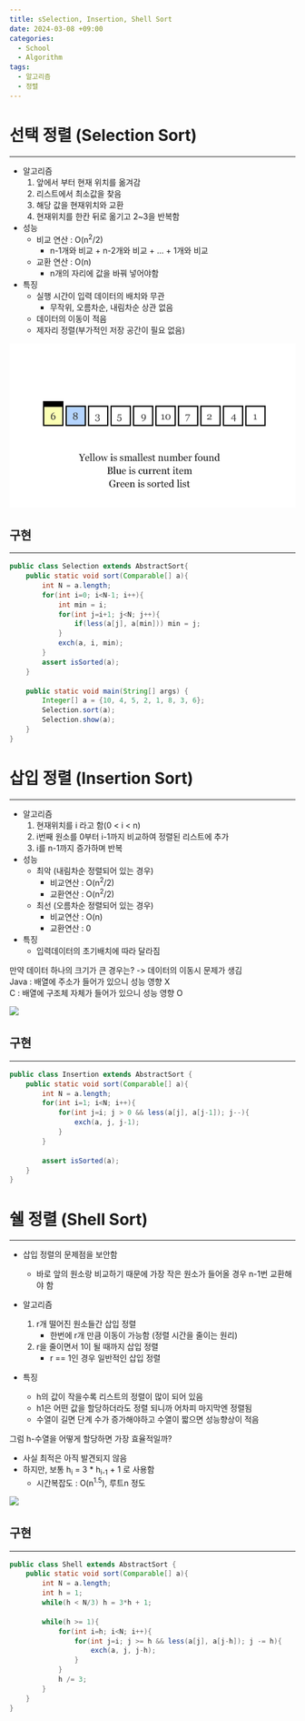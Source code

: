 ```yaml
---
title: sSelection, Insertion, Shell Sort
date: 2024-03-08 +09:00
categories:
  - School
  - Algorithm
tags:
  - 알고리즘
  - 정렬
---
```

# 선택 정렬 (Selection Sort) 
---
- 알고리즘
	1. 앞에서 부터 현재 위치를 옮겨감
	2. 리스트에서 최소값을 찾음
	3. 해당 값을 현재위치와 교환
	4. 현재위치를 한칸 뒤로 옮기고 2~3을 반복함
- 성능
	- 비교 연산 : O(n<sup>2</sup>/2)
		- n-1개와 비교 + n-2개와 비교 + ... + 1개와 비교
	- 교환 연산 : O(n)
		- n개의 자리에 값을 바꿔 넣어야함
- 특징
	- 실행 시간이 입력 데이터의 배치와 무관
		- 무작위, 오름차순, 내림차순 상관 없음
	- 데이터의 이동이 적음
	- 제자리 정렬(부가적인 저장 공간이 필요 없음)

![](images/2024-03-08-Algorithm-Sorting1.gif)

## 구현
---
```Java
public class Selection extends AbstractSort{  
    public static void sort(Comparable[] a){  
        int N = a.length;  
        for(int i=0; i<N-1; i++){  
            int min = i;  
            for(int j=i+1; j<N; j++){  
                if(less(a[j], a[min])) min = j;  
            }  
            exch(a, i, min);  
        }  
        assert isSorted(a);  
    }  
  
    public static void main(String[] args) {  
        Integer[] a = {10, 4, 5, 2, 1, 8, 3, 6};  
        Selection.sort(a);  
        Selection.show(a);  
    }  
}
```

# 삽입 정렬 (Insertion Sort)
---
- 알고리즘
	1. 현재위치를 i 라고 함(0 < i < n)
	2. i번째 원소를 0부터 i-1까지 비교하여 정렬된 리스트에 추가
	3. i를 n-1까지 증가하며 반복
- 성능
	- 최악 (내림차순 정렬되어 있는 경우)
		- 비교연산 : O(n<sup>2</sup>/2)
		- 교환연산 : O(n<sup>2</sup>/2)
	- 최선 (오름차순 정렬되어 있는 경우)
		- 비교연산 : O(n)
		- 교환연산 : 0
- 특징
	- 입력데이터의 초기배치에 따라 달라짐


만약 데이터 하나의 크기가 큰 경우는? -> 데이터의 이동시 문제가 생김     
Java : 배열에 주소가 들어가 있으니 성능 영향 X     
C : 배열에 구조체 자체가 들어가 있으니 성능 영향 O

![](images/2024-03-08-School_Algorithm-Sorting1.gif)

## 구현
---
```Java
public class Insertion extends AbstractSort {  
    public static void sort(Comparable[] a){  
        int N = a.length;  
        for(int i=1; i<N; i++){  
            for(int j=i; j > 0 && less(a[j], a[j-1]); j--){  
                exch(a, j, j-1);  
            }  
        }  
          
        assert isSorted(a);  
    }  
}
```

# 쉘 정렬 (Shell Sort)
---
- 삽입 정렬의 문제점을 보안함
	- 바로 앞의 원소랑 비교하기 때문에 가장 작은 원소가 들어올 경우 n-1번 교환해야 함

 - 알고리즘
	1. r개 떨어진 원소들간 삽입 정렬
		- 한번에 r개 만큼 이동이 가능함 (정렬 시간을 줄이는 원리)
	2. r을 줄이면서 1이 될 때까지 삽입 정렬
		- r == 1인 경우 일반적인 삽입 정렬
- 특징
	- h의 값이 작을수록 리스트의 정렬이 많이 되어 있음
	- h1은 어떤 값을 할당하더라도 정렬 되니까 어차피 마지막엔 정렬됨
	- 수열이 길면 단계 수가 증가해야하고 수열이 짧으면 성능향상이 적음

그럼 h-수열을 어떻게 할당하면 가장 효율적일까?
- 사실 최적은 아직 발견되지 않음
- 하지만, 보통 h<sub>i</sub> = 3 * h<sub>i-1</sub> + 1 로 사용함
	- 시간복잡도 : O(n<sup>1.5</sup>), 루트n 정도

![](images/2024-03-08-School_Algorithm-Sorting1-1.gif)

## 구현
---
```java
public class Shell extends AbstractSort {  
    public static void sort(Comparable[] a){  
        int N = a.length;  
        int h = 1;  
        while(h < N/3) h = 3*h + 1;  
          
        while(h >= 1){  
            for(int i=h; i<N; i++){  
                for(int j=i; j >= h && less(a[j], a[j-h]); j -= h){  
                    exch(a, j, j-h);  
                }  
            }  
            h /= 3;  
        }  
    }  
}
```


